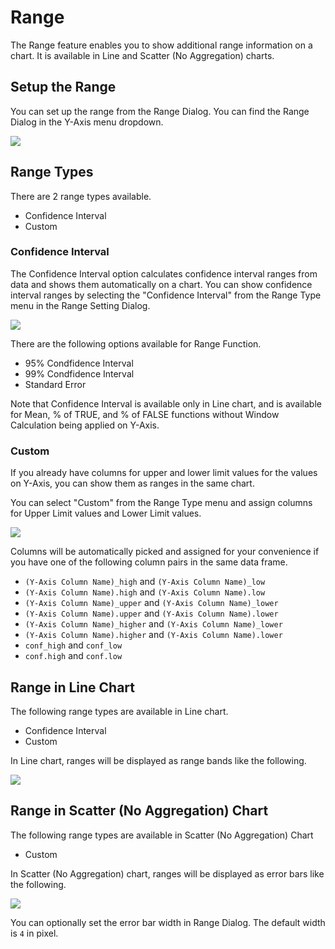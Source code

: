 # Range

The Range feature enables you to show additional range information on a chart. It is available in Line and Scatter (No Aggregation) charts. 



## Setup the Range 

You can set up the range from the Range Dialog. You can find the Range Dialog in the Y-Axis menu dropdown.

![](images/range0.png)


## Range Types

There are 2 range types available. 

* Confidence Interval
* Custom

### Confidence Interval 

The Confidence Interval option calculates confidence interval ranges from data and shows them automatically on a chart. You can show confidence interval ranges by selecting the "Confidence Interval" from the Range Type menu in the Range Setting Dialog. 

![](images/range6.png)

There are the following options available for Range Function.

* 95% Condfidence Interval
* 99% Condfidence Interval
* Standard Error


Note that Confidence Interval is available only in Line chart, and is available for Mean, % of TRUE, and % of FALSE functions without Window Calculation being applied on Y-Axis. 



### Custom 

If you already have columns for upper and lower limit values for the values on Y-Axis, you can show them as ranges in the same chart. 

You can select "Custom" from the Range Type menu and assign columns for Upper Limit values and Lower Limit values.  


![](images/range5.png)


Columns will be automatically picked and assigned for your convenience if you have one of the following column pairs in the same data frame. 

* `(Y-Axis Column Name)_high` and `(Y-Axis Column Name)_low`
* `(Y-Axis Column Name).high` and `(Y-Axis Column Name).low`
* `(Y-Axis Column Name)_upper` and `(Y-Axis Column Name)_lower`
* `(Y-Axis Column Name).upper` and `(Y-Axis Column Name).lower`
* `(Y-Axis Column Name)_higher` and `(Y-Axis Column Name)_lower`
* `(Y-Axis Column Name).higher` and `(Y-Axis Column Name).lower`
* `conf_high` and `conf_low`
* `conf.high` and `conf.low`






## Range in Line Chart

The following range types are available in Line chart.

* Confidence Interval
* Custom

In Line chart, ranges will be displayed as range bands like the following. 


![](images/range7.png)




## Range in Scatter (No Aggregation) Chart

The following range types are available in Scatter (No Aggregation) Chart

* Custom


In Scatter (No Aggregation) chart, ranges will be displayed as error bars like the following. 

![](images/range8.png)

You can optionally set the error bar width in Range Dialog. The default width is `4` in pixel.

